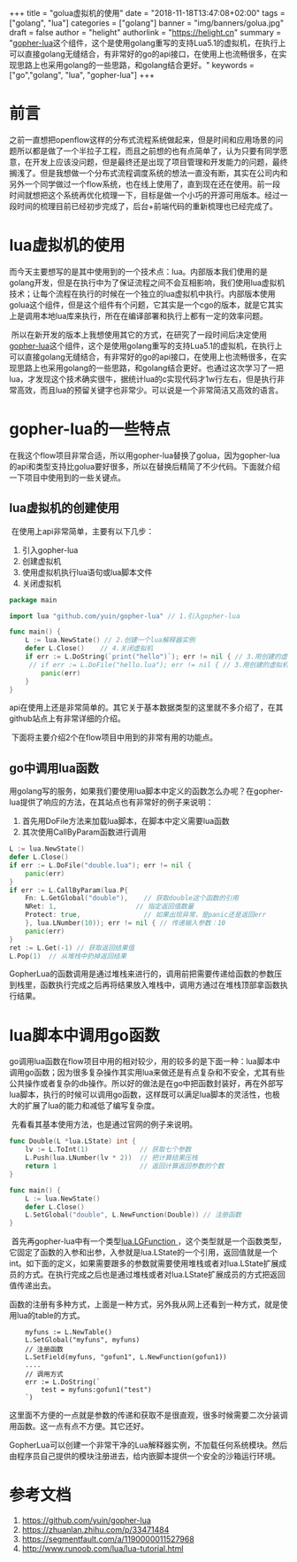 +++
title = "golua虚拟机的使用"
date = "2018-11-18T13:47:08+02:00"
tags = ["golang", "lua"]
categories = ["golang"]
banner = "img/banners/golua.jpg"
draft = false
author = "helight"
authorlink = "https://helight.cn"
summary = "[gopher-lua](https://github.com/yuin/gopher-lua)这个组件，这个是使用golang重写的支持Lua5.1的虚拟机，在执行上可以直接golang无缝结合，有非常好的go的api接口，在使用上也流畅很多，在实现思路上也采用golang的一些思路，和golang结合更好。"
keywords = ["go","golang", "lua", "gopher-lua"]
+++

# 前言
​      之前一直想把openflow这样的分布式流程系统做起来，但是时间和应用场景的问题所以都是做了一个半拉子工程，而且之前想的也有点简单了，认为只要有同学愿意，在开发上应该没问题，但是最终还是出现了项目管理和开发能力的问题，最终搁浅了。但是我想做一个分布式流程调度系统的想法一直没有断，其实在公司内和另外一个同学做过一个flow系统，也在线上使用了，直到现在还在使用。前一段时间就想把这个系统再优化梳理一下，目标是做一个小巧的开源可用版本。经过一段时间的梳理目前已经初步完成了，后台+前端代码的重新梳理也已经完成了。

# lua虚拟机的使用

​      而今天主要想写的是其中使用到的一个技术点：lua。内部版本我们使用的是golang开发，但是在执行中为了保证流程之间不会互相影响，我们使用lua虚拟机技术；让每个流程在执行的时候在一个独立的lua虚拟机中执行。内部版本使用golua这个组件，但是这个组件有个问题，它其实是一个cgo的版本，就是它其实上是调用本地lua库来执行，所在在编译部署和执行上都有一定的效率问题。

​	所以在新开发的版本上我想使用其它的方式，在研究了一段时间后决定使用[gopher-lua](https://github.com/yuin/gopher-lua)这个组件，这个是使用golang重写的支持Lua5.1的虚拟机，在执行上可以直接golang无缝结合，有非常好的go的api接口，在使用上也流畅很多，在实现思路上也采用golang的一些思路，和golang结合更好。也通过这次学习了一把lua，才发现这个技术确实很牛，据统计lua的c实现代码才1w行左右，但是执行非常高效，而且lua的预留关键字也非常少。可以说是一个非常简洁又高效的语言。

# gopher-lua的一些特点

​	在我这个flow项目非常合适，所以用gopher-lua替换了golua，因为gopher-lua的api和类型支持比golua要好很多，所以在替换后精简了不少代码。下面就介绍一下项目中使用到的一些关键点。

## lua虚拟机的创建使用

​	在使用上api非常简单，主要有以下几步：

1. 引入gopher-lua
2. 创建虚拟机
3. 使用虚拟机执行lua语句或lua脚本文件
4. 关闭虚拟机

```go
package main

import lua "github.com/yuin/gopher-lua" // 1.引入gopher-lua

func main() {
	L := lua.NewState() // 2.创建一个lua解释器实例
	defer L.Close()    // 4.关闭虚拟机
	if err := L.DoString(`print("hello")`); err != nil { // 3.用创建的虚拟机来执行lua语句   
     // if err := L.DoFile("hello.lua"); err != nil { // 3.用创建的虚拟机来执行lua脚本文件
		panic(err)
	}
}
```

​	api在使用上还是非常简单的。其它关于基本数据类型的这里就不多介绍了，在其github站点上有非常详细的介绍。

​	下面将主要介绍2个在flow项目中用到的非常有用的功能点。

## go中调用lua函数

​	用golang写的服务，如果我们要使用lua脚本中定义的函数怎么办呢？在gopher-lua提供了响应的方法，在其站点也有非常好的例子来说明：

1. 首先用DoFile方法来加载lua脚本，在脚本中定义需要lua函数
2. 其次使用CallByParam函数进行调用

```go
L := lua.NewState()
defer L.Close()
if err := L.DoFile("double.lua"); err != nil {
    panic(err)
}
if err := L.CallByParam(lua.P{
    Fn: L.GetGlobal("double"), 	  // 获取double这个函数的引用
    NRet: 1,					// 指定返回值数量
    Protect: true,                // 如果出现异常，是panic还是返回err
    }, lua.LNumber(10)); err != nil { // 传递输入参数：10
    panic(err)
}
ret := L.Get(-1) // 获取返回结果值
L.Pop(1)  // 从堆栈中扔掉返回结果
```

​	GopherLua的函数调用是通过堆栈来进行的，调用前把需要传递给函数的参数压到栈里，函数执行完成之后再将结果放入堆栈中，调用方通过在堆栈顶部拿函数执行结果。 

# lua脚本中调用go函数

​	go调用lua函数在flow项目中用的相对较少，用的较多的是下面一种：lua脚本中调用go函数；因为很多复杂操作其实用lua来做还是有点复杂和不安全，尤其有些公共操作或者复杂的db操作。所以好的做法是在go中把函数封装好，再在外部写lua脚本，执行的时候可以调用go函数，这样既可以满足lua脚本的灵活性，也极大的扩展了lua的能力和减低了编写复杂度。

​	先看看其基本使用方法，也是通过官网的例子来说明。	

```go
func Double(L *lua.LState) int {
    lv := L.ToInt(1)             // 获取七个参数
    L.Push(lua.LNumber(lv * 2))  // 把计算结果压栈
    return 1                     // 返回计算返回参数的个数
}

func main() {
    L := lua.NewState()
    defer L.Close()
    L.SetGlobal("double", L.NewFunction(Double)) // 注册函数
}
```

​	首先再gopher-lua中有一个类型[lua.LGFunction ](https://godoc.org/github.com/yuin/gopher-lua#LGFunction)，这个类型就是一个函数类型，它固定了函数的入参和出参，入参就是lua.LState的一个引用，返回值就是一个int。如下面的定义，如果需要跟多的参数就需要使用堆栈或者对lua.LState扩展成员的方式。在执行完成之后也是通过堆栈或者对lua.LState扩展成员的方式把返回值传递出去。

​	函数的注册有多种方式，上面是一种方式，另外我从网上还看到一种方式，就是使用lua的table的方式。

```
	myfuns := L.NewTable()
	L.SetGlobal("myfuns", myfuns)
	// 注册函数
	L.SetField(myfuns, "gofun1", L.NewFunction(gofun1))
	....
	// 调用方式
	err := L.DoString(`
		test = myfuns:gofun1("test")
	`)
```

​	这里面不方便的一点就是参数的传递和获取不是很直观，很多时候需要二次分装调用函数。这一点有点不方便。其它还好。

​	GopherLua可以创建一个非常干净的Lua解释器实例，不加载任何系统模块。然后由程序员自己提供的模块注册进去，给内嵌脚本提供一个安全的沙箱运行环境。 

# 参考文档

1. https://github.com/yuin/gopher-lua
2. https://zhuanlan.zhihu.com/p/33471484
3. https://segmentfault.com/a/1190000011527968
4. http://www.runoob.com/lua/lua-tutorial.html

